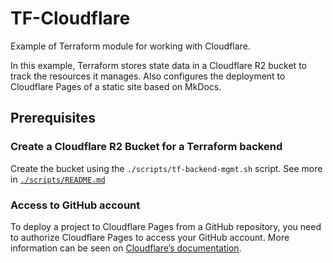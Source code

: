 # TF-Cloudflare

Example of Terraform module for working with Cloudflare.

In this example, Terraform stores state data in a Cloudflare R2 bucket to track the resources it manages.
Also configures the deployment to Cloudflare Pages of a static site based on MkDocs.

## Prerequisites

### Create a Cloudflare R2 Bucket for a Terraform backend

Create the bucket using the `./scripts/tf-backend-mgmt.sh` script. See more in [`./scripts/README.md`](./scripts/README.md)

### Access to GitHub account

To deploy a project to Cloudflare Pages from a GitHub repository, you need to authorize Cloudflare Pages to access your GitHub account.
More information can be seen on [Cloudflare’s documentation](https://developers.cloudflare.com/pages/configuration/git-integration/#organizational-access).

